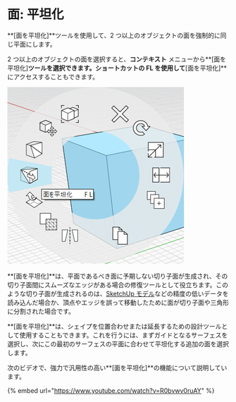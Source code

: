 # 面: 平坦化

**[面を平坦化]**ツールを使用して、2 つ以上のオブジェクトの面を強制的に同じ平面にします。

2 つ以上のオブジェクトの面を選択すると、**コンテキスト** メニューから**[面を平坦化]**ツールを選択できます。ショートカットの **FL** を使用して**[面を平坦化]**にアクセスすることもできます。

![](../.gitbook/assets/flatten_faces.png)

**[面を平坦化]**は、平面であるべき面に予期しない切り子面が生成され、その切り子面間にスムーズなエッジがある場合の修復ツールとして役立ちます。このような切り子面が生成されるのは、[SketchUp モデル](https://formit.autodesk.com/blog/post/using-formit-to-get-sketchup-data-into-revit#flatten)などの精度の低いデータを読み込んだ場合か、頂点やエッジを誤って移動したために面が切り子面や三角形に分割された場合です。

**[面を平坦化]**は、シェイプを位置合わせまたは延長するための設計ツールとして使用することもできます。これを行うには、まずガイドとなるサーフェスを選択し、次にこの最初のサーフェスの平面に合わせて平坦化する追加の面を選択します。

次のビデオで、強力で汎用性の高い**[面を平坦化]**の機能について説明しています。

{% embed url="https://www.youtube.com/watch?v=R0bvwv0ruAY" %}





